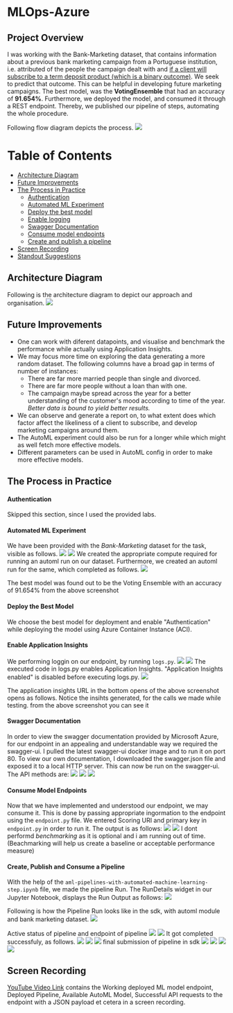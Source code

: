 # MLOps-Azure

## Project Overview
I was working with the Bank-Marketing dataset, that contains information about a previous bank marketing campaign from a Portuguese institution, i.e. attributed of the people the campaign dealt with and <ins>if a client will subscribe to a term deposit product (which is a binary outcome)</ins>.
We seek to predict that outcome. This can be helpful in developing future marketing campaigns.
The best model, was the **VotingEnsemble** that had an accuracy of **91.654%**. Furthermore, we deployed the model, and consumed it through a REST endpoint. Thereby, we published our pipeline of steps, automating the whole procedure.

Following flow diagram depicts the process.
<img src="mlops-flow.png"/>


# Table of Contents
 * [Architecture Diagram](#arch)
 * [Future Improvements](#fi)
 * [The Process in Practice](#tpip)
     * [Authentication](#auth)
     * [Automated ML Experiment](#automl)
     * [Deploy the best model](#deploy)
     * [Enable logging](#logging)
     * [Swagger Documentation](#swagger)
     * [Consume model endpoints](#consume)
     * [Create and publish a pipeline](#pipeline)
 * [Screen Recording](#sr)
 * [Standout Suggestions](#ss)
 
 
## Architecture Diagram<a name="arch"></a>
Following is the architecture diagram to depict our approach and organisation.
<img src="mlops-arch.png"/>

## Future Improvements<a name="fi"></a>
* One can work with diferent datapoints, and visualise and benchmark the performance while actually using Application Insights.
* We may focus more time on exploring the data generating a more random dataset. The following columns have a broad gap in terms of number of instances:
    * There are far more married people than single and divorced.
    * There are far more people without a loan than with one.
    * The campaign maybe spread across the year for a better understanding of the customer's mood according to time of the year.
*Better data is bound to yield better results.*
* We can observe and generate a report on, to what extent does which factor affect the likeliness of a client to subscribe, and develop marketing campaigns around them.
* The AutoML experiment could also be run for a longer while which might as well fetch more effective models.
* Different parameters can be used in AutoML config in order to make more effective models.

## The Process in Practice<a name="tpip"></a>

#### Authentication <a name="auth"></a>
Skipped this section, since I used the provided labs.

#### Automated ML Experiment<a name="automl"></a>
We have been provided with the *Bank-Marketing* dataset for the task, visible as follows.
<img src="screenshots for project/Screenshot (521).png"/>
<img src="screenshots for project/Screenshot (594).png"/>
We created the appropriate compute required for running an automl run on our dataset. Furthermore, we created an automl run for the same, which completed as follows.
<img src="screenshots for project/Screenshot (523).png"/>

The best model was found out to be the Voting Ensemble with an accuracy of 91.654%
from the above screenshot

#### Deploy the Best Model<a name="deploy"></a>
We choose the best model for deployment and enable "Authentication" while deploying the model using Azure Container Instance (ACI).

#### Enable Application Insights<a name="logging"></a>
We performing loggin on our endpoint, by running `logs.py`.
<img src="screenshots for project/Screenshot (527).png"/>
<img src="screenshots for project/Screenshot (595).png"/>
The executed code in logs.py enables Application Insights. "Application Insights enabled" is disabled before executing logs.py.
<img src="screenshots for project/Screenshot (528).png"/>

The application insights URL in the bottom opens of the above screenshot opens as follows. Notice the insihts generated, for the calls we made while testing.
from the above screenshot you can see it

#### Swagger Documentation<a name="swagger"></a>
In order to view the swagger documentation provided by Microsoft Azure, for our endpoint in an appealing and understandable way we required the swagger-ui. I pulled the latest swagger-ui docker image and to run it on port 80.
To view our own documentation, I downloaded the swagger.json file and exposed it to a local HTTP server. This can now be run on the swagger-ui.
The API methods are:
<img src="screenshots for project/swagger1.png"/>
<img src="screenshots for project/swagger2.png"/>
<img src="screenshots for project/swagger3.png"/>

#### Consume Model Endpoints<a name="consume"></a>
Now that we have implemented and understood our endpoint, we may consume it. This is done by passing appropriate ingormation to the endpoint using the `endpoint.py` file. We entered Scoring URI and primary key in `endpoint.py` in order to run it. The output is as follows:
<img src="screenshots for project/Screenshot (532).png"/>
<img src="screenshots for project/Screenshot (533).png"/>
I dont performd *benchmarking* as it is optional and i am running out of time.(Beachmarking will help us create a baseline or acceptable performance measure)
#### Create, Publish and Consume a Pipeline<a name="pipeline"></a>
With the help of the `aml-pipelines-with-automated-machine-learning-step.ipynb` file, we made the pipeline Run. The RunDetails widget in our Jupyter Notebook, displays the Run Output as follows:
<img src="screenshots/run-details-widget-nb.png"/>

Following is how the Pipeline Run looks like in the sdk, with automl module and bank marketing dataset.
<img src="screenshots for project/Screenshot (540).png"/>

Active status of pipeline and endpoint of pipeline 
<img src="screenshots for project/Screenshot (543).png"/>
<img src="screenshots for project/Screenshot (551).png"/>
It got completed successfuly, as follows.
<img src="screenshots for project/Screenshot (544).png"/>
<img src="screenshots for project/Screenshot (545).png"/>
<img src="screenshots for project/Screen Shot .png"/>
final submission of pipeline in sdk
<img src="screenshots for project/Screenshot (552).png"/>
<img src="screenshots for project/Screenshot (599).png"/>
<img src="screenshots for project/Screenshot (604).png"/>
<img src="screenshots for project/Screenshot (605).png"/>
## Screen Recording<a name="sr"></a>
<a href="https://youtu.be/cPjOuIFX0Bk">YouTube Video Link</a> contains the Working deployed ML model endpoint, Deployed Pipeline, Available AutoML Model, 
Successful API requests to the endpoint with a JSON payload et cetera in a screen recording.



